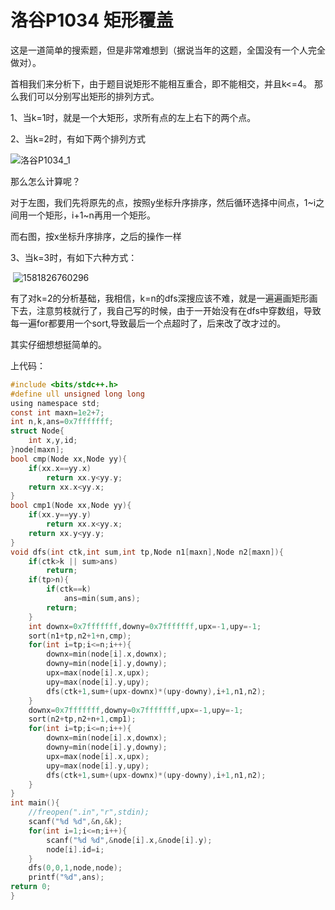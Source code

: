 # 洛谷P1034 矩形覆盖

这是一道简单的搜索题，但是非常难想到（据说当年的这题，全国没有一个人完全做对）。

首相我们来分析下，由于题目说矩形不能相互重合，即不能相交，并且k<=4。 那么我们可以分别写出矩形的排列方式。

1、当k=1时，就是一个大矩形，求所有点的左上右下的两个点。

2、当k=2时，有如下两个排列方式

![洛谷P1034_1](JODE-HRK.github.io\assets\image\洛谷P1034_1.png)

那么怎么计算呢？

对于左图，我们先将原先的点，按照y坐标升序排序，然后循环选择中间点，1~i之间用一个矩形，i+1~n再用一个矩形。

而右图，按x坐标升序排序，之后的操作一样

3、当k=3时，有如下六种方式：

​	![1581826760296](C:\Users\Administrator\AppData\Roaming\Typora\typora-user-images\1581826760296.png)

有了对k=2的分析基础，我相信，k=n的dfs深搜应该不难，就是一遍遍画矩形画下去，注意剪枝就行了，我自己写的时候，由于一开始没有在dfs中穿数组，导致每一遍for都要用一个sort,导致最后一个点超时了，后来改了改才过的。

其实仔细想想挺简单的。

上代码：

```c
#include <bits/stdc++.h>
#define ull unsigned long long 
using namespace std;
const int maxn=1e2+7;
int n,k,ans=0x7fffffff;
struct Node{
    int x,y,id;
}node[maxn];
bool cmp(Node xx,Node yy){
    if(xx.x==yy.x)
        return xx.y<yy.y;
    return xx.x<yy.x;
}
bool cmp1(Node xx,Node yy){
    if(xx.y==yy.y)
        return xx.x<yy.x;
    return xx.y<yy.y;
}
void dfs(int ctk,int sum,int tp,Node n1[maxn],Node n2[maxn]){
    if(ctk>k || sum>ans)
        return;
    if(tp>n){
        if(ctk==k)
            ans=min(sum,ans);
        return;
    }
    int downx=0x7fffffff,downy=0x7fffffff,upx=-1,upy=-1;
    sort(n1+tp,n2+1+n,cmp);
    for(int i=tp;i<=n;i++){
        downx=min(node[i].x,downx);
        downy=min(node[i].y,downy);
        upx=max(node[i].x,upx);
        upy=max(node[i].y,upy);
        dfs(ctk+1,sum+(upx-downx)*(upy-downy),i+1,n1,n2);
    }
    downx=0x7fffffff,downy=0x7fffffff,upx=-1,upy=-1;
    sort(n2+tp,n2+n+1,cmp1);
    for(int i=tp;i<=n;i++){
        downx=min(node[i].x,downx);
        downy=min(node[i].y,downy);
        upx=max(node[i].x,upx);
        upy=max(node[i].y,upy);
        dfs(ctk+1,sum+(upx-downx)*(upy-downy),i+1,n1,n2);
    }
}
int main(){
    //freopen(".in","r",stdin);
    scanf("%d %d",&n,&k);
    for(int i=1;i<=n;i++){
        scanf("%d %d",&node[i].x,&node[i].y);
        node[i].id=i;
    }
    dfs(0,0,1,node,node);
    printf("%d",ans);
return 0;
}
```

